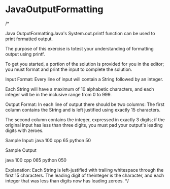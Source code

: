 # JavaOutputFormatting

/*

Java OutputFormattingJava's System.out.printf function can be used to print formatted output. 

The purpose of this exercise is totest your understanding of formatting output using printf.

To get you started, a portion of the solution is provided for you in the editor; you must format and print the input to complete the solution.

Input Format: Every line of input will contain a String followed by an integer. 

Each String will have a maximum of 10 alphabetic characters, and each integer will be in the inclusive range from 0 to 999.

Output Format: In each line of output there should be two columns: The first column contains the String and is left justified using exactly 15 characters. 

The second column contains the integer, expressed in exactly 3 digits; if the original input has less than three digits, you must pad your output's leading digits with zeroes.

Sample Input:
java 100
cpp 65
python 50

Sample Output

java           100
cpp            065
python         050

Explanation: Each String is left-justified with trailing whitespace through the first 15 characters. 
The leading digit of theinteger is the  character, and each integer that was less than  digits now has leading zeroes.
*/
